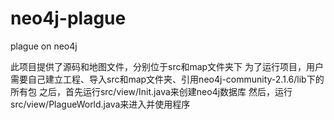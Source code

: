 neo4j-plague
============

plague on neo4j

此项目提供了源码和地图文件，分别位于src和map文件夹下
为了运行项目，用户需要自己建立工程、导入src和map文件夹、引用neo4j-community-2.1.6/lib下的所有包
之后，首先运行src/view/Init.java来创建neo4j数据库
然后，运行src/view/PlagueWorld.java来进入并使用程序
